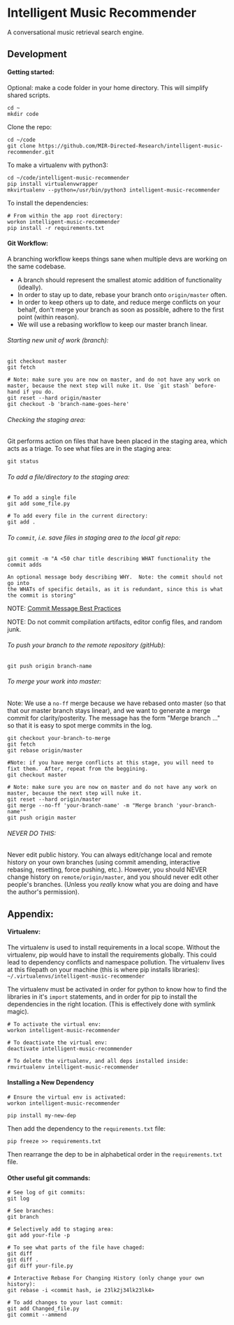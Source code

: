 # 
# Intelligent Music Recommender
A conversational music retrieval search engine.


## Development

#### Getting started:

Optional: make a code folder in your home directory. This will simplify shared scripts.
```
cd ~
mkdir code
```

Clone the repo:
```
cd ~/code
git clone https://github.com/MIR-Directed-Research/intelligent-music-recommender.git

```

To make a virtualenv with python3:
```
cd ~/code/intelligent-music-recommender
pip install virtualenvwrapper
mkvirtualenv --python=/usr/bin/python3 intelligent-music-recommender
```

To install the dependencies:
```
# From within the app root directory:
workon intelligent-music-recommender
pip install -r requirements.txt
```

#### Git Workflow:
A branching workflow keeps things sane when multiple devs are working on
the same codebase.  
* A branch should represent the smallest atomic
addition of functionality (ideally).  
* In order to stay up to date, rebase your branch onto `origin/master` often.
* In order to keep others up to date, and reduce merge conflicts on your behalf,
don't merge your branch as soon as possible, adhere to the first point
(within reason).
* We will use a rebasing workflow to keep our master branch linear.

###### Starting new unit of work (branch):
```
git checkout master
git fetch

# Note: make sure you are now on master, and do not have any work on master, because the next step will nuke it. Use `git stash` before-hand if you do.
git reset --hard origin/master 
git checkout -b 'branch-name-goes-here'
```

###### Checking the staging area:
Git performs action on files that have been placed in the staging area, which acts as a triage.
To see what files are in the staging area:
```
git status
```

###### To add a file/directory to the staging area:
```
# To add a single file
git add some_file.py

# To add every file in the current directory:
git add .
```

###### To `commit`, i.e. save files in staging area to the local git repo:
```
git commit -m "A <50 char title describing WHAT functionality the commit adds

An optional message body describing WHY.  Note: the commit should not go into 
the WHATs of specific details, as it is redundant, since this is what the commit is storing"
```
NOTE: [Commit Message Best Practices](https://chris.beams.io/posts/git-commit/)

NOTE: Do not commit compilation artifacts, editor config files, and random junk.

###### To push your branch to the remote repository (gitHub):
```
git push origin branch-name 
```

###### To merge your work into master:
Note: We use a `no-ff` merge because we have rebased onto master (so 
that that our master branch stays linear), and we want to generate a merge
commit for clarity/posterity. The message has the form "Merge branch ..." 
so that it is easy to spot merge commits in the log.
```
git checkout your-branch-to-merge
git fetch
git rebase origin/master

#Note: if you have merge conflicts at this stage, you will need to fixt them.  After, repeat from the beggining.
git checkout master

# Note: make sure you are now on master and do not have any work on master, because the next step will nuke it.
git reset --hard origin/master
git merge --no-ff 'your-branch-name' -m "Merge branch 'your-branch-name'"
git push origin master
```

###### NEVER DO THIS:
Never edit public history.  You can always edit/change local and remote
history on your own branches (using commit amending, interactive rebasing,
resetting, force pushing, etc.).  However, you should NEVER change history on 
`remote/origin/master`, and you should never edit other people's branches. 
(Unless you _really_ know what you are doing and have the author's permission).



## Appendix:

#### Virtualenv:
The virtualenv is used to install requirements in a local scope.
Without the virtualenv, pip would have to install the requirements 
globally.  This could lead to dependency conflicts and namespace 
pollution.  The virtualenv lives at this filepath on your machine 
(this is where pip installs
libraries):
`~/.virtualenvs/intelligent-music-recommender`

The virtualenv must be activated in order for python to know how to
find the libraries in it's `import` statements, and in order for pip
to install the dependencies in the right location.  (This is effectively 
done with symlink magic).

```
# To activate the virtual env:
workon intelligent-music-recommender

# To deactivate the virtual env:
deactivate intelligent-music-recommender

# To delete the virtualenv, and all deps installed inside:
rmvirtualenv intelligent-music-recommender
```


#### Installing a New Dependency

```
# Ensure the virtual env is activated:
workon intelligent-music-recommender

pip install my-new-dep
```

Then add the dependency to the `requirements.txt` file:
```
pip freeze >> requirements.txt
```
Then rearrange the dep to be in alphabetical order in 
the `requirements.txt` file.

#### Other useful git commands:
```
# See log of git commits:
git log

# See branches:
git branch

# Selectively add to staging area:
git add your-file -p

# To see what parts of the file have chaged:
git diff
git diff .
gif diff your-file.py

# Interactive Rebase For Changing History (only change your own history):
git rebase -i <commit hash, ie 23lk2j34lk23lk4>

# To add changes to your last commit:
git add Changed_file.py
git commit --ammend

